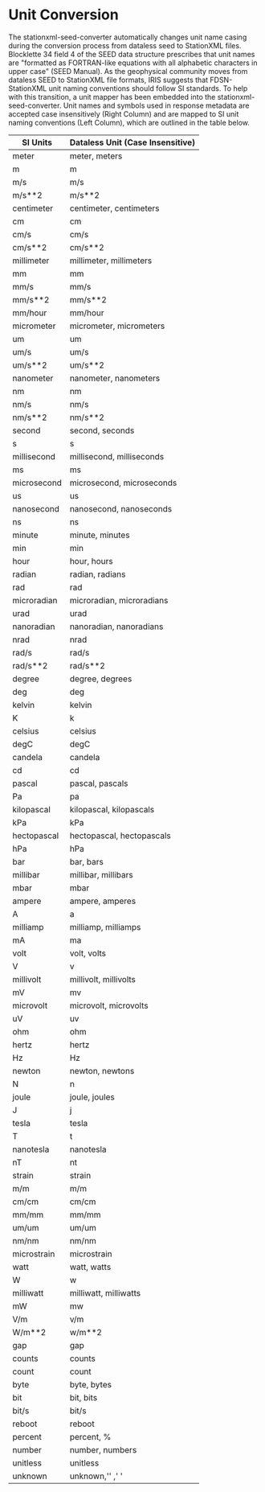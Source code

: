 # Unit Conversion

The stationxml-seed-converter automatically changes unit name casing during the conversion process from dataless seed to StationXML files. Blocklette 34 field 4 of the SEED data structure prescribes that unit names are "formatted as FORTRAN-like equations with all alphabetic characters in upper case" (SEED Manual). As the geophysical community moves from dataless SEED to StationXML file formats, IRIS suggests that FDSN-StationXML unit naming conventions should follow SI standards. To help with this transition, a unit mapper has been embedded into the stationxml-seed-converter. Unit names and symbols used in response metadata are accepted case insensitively (Right Column) and are mapped to SI unit naming conventions (Left Column), which are outlined in the table below.

 | SI Units | Dataless Unit (Case Insensitive)|
 |------|-------------|
 |   meter | meter, meters |
 |   m   | m |
 |   m/s  | m/s |
 |   m/s**2 | m/s**2 |
 |  centimeter | centimeter, centimeters |
 |  cm   | cm |
 |   cm/s  | cm/s |
 |   cm/s**2 | cm/s**2 |
 |  millimeter   | millimeter, millimeters |
 |   mm   | mm |
 |   mm/s  | mm/s |
 |   mm/s**2 | mm/s**2 |
 |   mm/hour | mm/hour |
 |   micrometer   | micrometer, micrometers |
 |   um   | um |
 |   um/s  | um/s |
 |   um/s**2 | um/s**2 |
 |   nanometer   | nanometer, nanometers |
 |   nm   | nm |
 |   nm/s  | nm/s |
 |   nm/s**2 | nm/s**2 |
 |   second | second, seconds |
 |   s   | s |
 |   millisecond | millisecond, milliseconds |
 |   ms   | ms |
 |   microsecond | microsecond, microseconds |
 |   us   | us |
 |   nanosecond | nanosecond, nanoseconds |
 |   ns   | ns |
 |   minute | minute, minutes |
 |   min  | min |
 |   hour  | hour, hours |
 |   radian | radian, radians |
 |   rad  | rad |
 |   microradian | microradian, microradians |
 |   urad  | urad |
 |   nanoradian | nanoradian, nanoradians |
 |   nrad  | nrad |
 |   rad/s | rad/s |
 |   rad/s**2 | rad/s**2 |
 |   degree | degree, degrees |
 |   deg  | deg |
 |   kelvin | kelvin |
 |   K   | k |
 |   celsius | celsius |
 |   degC  | degC |
 |   candela | candela |
 |   cd   | cd |
 |   pascal | pascal, pascals |
 |   Pa   | pa |
 |   kilopascal | kilopascal, kilopascals |
 |   kPa  | kPa |
 |   hectopascal | hectopascal, hectopascals |
 |   hPa  | hPa |
 |   bar  | bar, bars |
 |   millibar | millibar, millibars |
 |   mbar  | mbar |
 |   ampere | ampere, amperes |
 |   A   | a |
 |   milliamp | milliamp, milliamps |
 |   mA   | ma |
 |   volt  | volt, volts |
 |   V   | v |
 |   millivolt  | millivolt, millivolts |
 |   mV   | mv |
 |   microvolt  | microvolt, microvolts |
 |   uV   | uv |
 |   ohm  | ohm |
 |   hertz | hertz |
 |   Hz   | Hz |
 |   newton | newton, newtons |
 |   N   | n |
 |   joule | joule, joules |
 |   J   | j |
 |   tesla | tesla |
 |   T   | t |
 |   nanotesla | nanotesla |
 |   nT   | nt |
 |   strain | strain |
 |   m/m  | m/m |
 |   cm/cm | cm/cm |
 |   mm/mm | mm/mm |
 |   um/um | um/um |
 |   nm/nm | nm/nm |
 |   microstrain | microstrain |
 |   watt  | watt, watts |
 |   W   | w |
 |   milliwatt | milliwatt, milliwatts |
 |   mW   | mw |
 |   V/m  | v/m |
 |   W/m**2 | w/m**2 |
 |   gap  | gap |
 |   counts | counts |
 |   count | count |
 |   byte | byte, bytes |
 |   bit | bit, bits |
 |   bit/s | bit/s |
 |   reboot | reboot |
 |   percent | percent, % |
 |   number | number, numbers |
 |   unitless | unitless |
 |   unknown | unknown,'' ,' ' |

